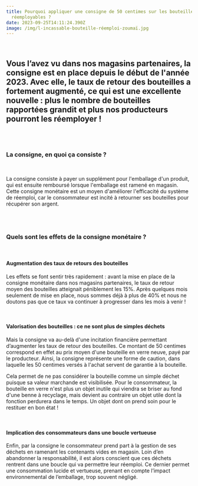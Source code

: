 ```yaml
---
title: Pourquoi appliquer une consigne de 50 centimes sur les bouteilles
  réemployables ?
date: 2023-09-25T14:11:24.390Z
image: /img/l-incassable-bouteille-réemploi-zoumaï.jpg
---
```

<br>

## Vous l’avez vu dans nos magasins partenaires, la consigne est en place depuis le début de l'année 2023. Avec elle, le taux de retour des bouteilles a fortement augmenté, ce qui est une excellente nouvelle : plus le nombre de bouteilles rapportées grandit et plus nos producteurs pourront les réemployer !

<br>

<br>

### La consigne, en quoi ça consiste ? 

<br>

La consigne consiste à payer un supplément pour l'emballage d'un produit, qui est ensuite remboursé lorsque l'emballage est ramené en magasin. Cette consigne monétaire est un moyen d'améliorer l'efficacité du système de réemploi, car le consommateur est incité à retourner ses bouteilles pour récupérer son argent.

<br>

<br>

### Quels sont les effets de la consigne monétaire ? 

<br>

#### Augmentation des taux de retours des bouteilles

Les effets se font sentir très rapidement : avant la mise en place de la consigne monétaire dans nos magasins partenaires, le taux de retour moyen des bouteilles atteignait péniblement les 15%. Après quelques mois seulement de mise en place, nous sommes déjà à plus de 40% et nous ne doutons pas que ce taux va continuer à progresser dans les mois à venir !

<br>

#### Valorisation des bouteilles : ce ne sont plus de simples déchets 

Mais la consigne va au-delà d'une incitation financière permettant d’augmenter les taux de retour des bouteilles. Ce montant de 50 centimes correspond en effet au prix moyen d'une bouteille en verre neuve, payé par le producteur. Ainsi, la consigne représente une forme de caution, dans laquelle les 50 centimes versés à l'achat servent de garantie à la bouteille.

Cela permet de ne pas considérer la bouteille comme un simple déchet puisque sa valeur marchande est visibilisée. Pour le consommateur, la bouteille en verre n'est plus un objet inutile qui viendra se briser au fond d'une benne à recyclage, mais devient au contraire un objet utile dont la fonction perdurera dans le temps. Un objet dont on prend soin pour le restituer en bon état !

<br>

#### Implication des consommateurs dans une boucle vertueuse 

Enfin, par la consigne le consommateur prend part à la gestion de ses déchets en ramenant les contenants vides en magasin. Loin d’en abandonner la responsabilité, il est alors conscient que ces déchets rentrent dans une boucle qui va permettre leur réemploi. Ce dernier permet une consommation lucide et vertueuse, prenant en compte l’impact environnemental de l’emballage, trop souvent négligé.